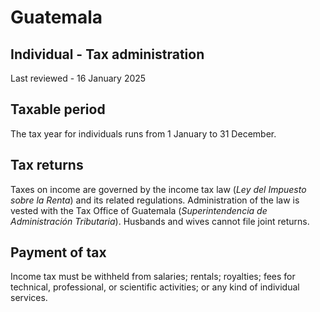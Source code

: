 # Guatemala
## Individual - Tax administration
Last reviewed - 16 January 2025
## Taxable period
The tax year for individuals runs from 1 January to 31 December.
## Tax returns
Taxes on income are governed by the income tax law (_Ley del Impuesto sobre la Renta_) and its related regulations. Administration of the law is vested with the Tax Office of Guatemala (_Superintendencia de Administración Tributaria_).
Husbands and wives cannot file joint returns.
## Payment of tax
Income tax must be withheld from salaries; rentals; royalties; fees for technical, professional, or scientific activities; or any kind of individual services.
